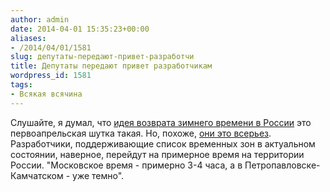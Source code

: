 ```yaml
---
author: admin
date: 2014-04-01 15:35:23+00:00
aliases:
- /2014/04/01/1581
slug: депутаты-передают-привет-разработчи
title: Депутаты передают привет разработчикам
wordpress_id: 1581
tags:
- Всякая всячина
---
```


Слушайте, я думал, что [идея возврата зимнего времени в России](http://www.newsru.com/russia/01apr2014/admin.html) это первоапрельская шутка такая. Но, похоже, [они это всерьез](http://www.newsru.com/russia/20jan2014/duma_time.html). Разработчики, поддерживающие список временных зон в актуальном состоянии, наверное, перейдут на примерное время на территории России. "Московское время - примерно 3-4 часа, а в Петропавловске-Камчатском - уже темно".
